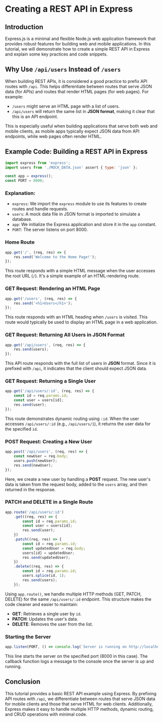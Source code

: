 # Creating a REST API in Express

## Introduction

Express.js is a minimal and flexible Node.js web application framework that provides robust features for building web and mobile applications. In this tutorial, we will demonstrate how to create a simple REST API in Express and explain some key practices and code snippets.

## Why Use `/api/users` Instead of `/users`

When building REST APIs, it is considered a good practice to prefix API routes with `/api`. This helps differentiate between routes that serve JSON data (for APIs) and routes that render HTML pages (for web pages). For example:
- `/users` might serve an HTML page with a list of users.
- `/api/users` will return the same list in **JSON format**, making it clear that this is an API endpoint.

This is especially useful when building applications that serve both web and mobile clients, as mobile apps typically expect JSON data from API endpoints, while web pages often render HTML.

## Example Code: Building a REST API in Express

```js
import express from 'express';
import users from './MOCK_DATA.json' assert { type: 'json' };

const app = express();
const PORT = 8000;
```

### Explanation:
- `express`: We import the `express` module to use its features to create routes and handle requests.
- `users`: A mock data file in JSON format is imported to simulate a database.
- `app`: We initialize the Express application and store it in the `app` constant.
- `PORT`: The server listens on port 8000.

### Home Route

```js
app.get('/', (req, res) => {
    res.send('Welcome to the Home Page!');
});
```

This route responds with a simple HTML message when the user accesses the root URL (`/`). It's a simple example of an HTML-rendering route.

### GET Request: Rendering an HTML Page

```js
app.get('/users', (req, res) => {
    res.send('<h1>Users</h1>');
});
```

This route responds with an HTML heading when `/users` is visited. This route would typically be used to display an HTML page in a web application.

### GET Request: Returning All Users in JSON Format

```js
app.get('/api/users', (req, res) => {
    res.send(users);
});
```

This API route responds with the full list of users in **JSON** format. Since it is prefixed with `/api`, it indicates that the client should expect JSON data.

### GET Request: Returning a Single User

```js
app.get('/api/users/:id', (req, res) => {
    const id = req.params.id;
    const user = users[id];
    res.send(user);
});
```

This route demonstrates dynamic routing using `:id`. When the user accesses `/api/users/:id` (e.g., `/api/users/1`), it returns the user data for the specified `id`.

### POST Request: Creating a New User

```js
app.post('/api/users', (req, res) => {
    const newUser = req.body;
    users.push(newUser);
    res.send(newUser);
});
```

Here, we create a new user by handling a **POST** request. The new user's data is taken from the request body, added to the `users` array, and then returned in the response.

### PATCH and DELETE in a Single Route

```js
app.route('/api/users/:id')
    .get((req, res) => {
        const id = req.params.id;
        const user = users[id];
        res.send(user);
    })
    .patch((req, res) => {
        const id = req.params.id;
        const updatedUser = req.body;
        users[id] = updatedUser;
        res.send(updatedUser);
    })
    .delete((req, res) => {
        const id = req.params.id;
        users.splice(id, 1);
        res.send(users);
    });
```

Using `app.route()`, we handle multiple HTTP methods (GET, PATCH, DELETE) for the same `/api/users/:id` endpoint. This structure makes the code cleaner and easier to maintain:
- **GET**: Retrieves a single user by `id`.
- **PATCH**: Updates the user's data.
- **DELETE**: Removes the user from the list.

### Starting the Server

```js
app.listen(PORT, () => console.log(`Server is running on http://localhost:${PORT}`));
```

This line starts the server on the specified port (8000 in this case). The callback function logs a message to the console once the server is up and running.

## Conclusion

This tutorial provides a basic REST API example using Express. By prefixing API routes with `/api`, we differentiate between routes that serve JSON data for mobile clients and those that serve HTML for web clients. Additionally, Express makes it easy to handle multiple HTTP methods, dynamic routing, and CRUD operations with minimal code.